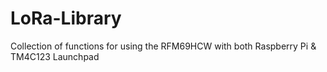 # LoRa-Library
Collection of functions for using the RFM69HCW with both Raspberry Pi &amp; TM4C123 Launchpad
